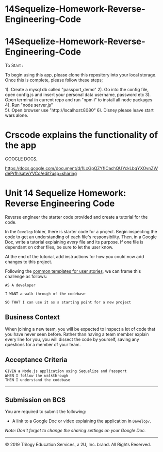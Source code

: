 # 14Sequelize-Homework-Reverse-Engineering-Code

# 14Sequelize-Homework-Reverse-Engineering-Code

To Start : 



To begin using this app, please clone this repository into your local storage. Once this is complete, please follow these steps;

1). Create a mysql db called "passport_demo" 
2). Go into the config file, open config.js and insert your personal data username, password etc 
3). Open terminal in current repo and run "npm i" to install all node packages 
4). Run "node server.js"  
5). Open browser use "http://localhost:8080" 
6). Disney please leave start wars alone. 

# Crscode explains the functionality of the app 

GOOGLE DOCS. 

https://docs.google.com/document/d/1LcGpQZYfICachQUYckLbqYXOvnZWdePrfhlsatwYVCo/edit?usp=sharing 

# Unit 14 Sequelize Homework: Reverse Engineering Code

Reverse engineer the starter code provided and create a tutorial for the code.

In the `Develop` folder, there is starter code for a project. Begin inspecting the code to get an understanding of each file's responsibility. Then, in a Google Doc, write a tutorial explaining *every* file and its purpose. If one file is dependant on other files, be sure to let the user know.

At the end of the tutorial, add instructions for how you could now add changes to this project.

Following the [common templates for user stories](https://en.wikipedia.org/wiki/User_story#Common_templates), we can frame this challenge as follows:

```
AS A developer

I WANT a walk-through of the codebase

SO THAT I can use it as a starting point for a new project
```

## Business Context

When joining a new team, you will be expected to inspect a lot of code that you have never seen before. Rather than having a team member explain every line for you, you will dissect the code by yourself, saving any questions for a member of your team.

## Acceptance Criteria

```md
GIVEN a Node.js application using Sequelize and Passport
WHEN I follow the walkthrough
THEN I understand the codebase
```
- - -

## Submission on BCS

You are required to submit the following:

* A link to a Google Doc or video explaining the application in `Develop/`. 

_Note: Don't forget to change the sharing settings on your Google Doc._

- - -
© 2019 Trilogy Education Services, a 2U, Inc. brand. All Rights Reserved.
